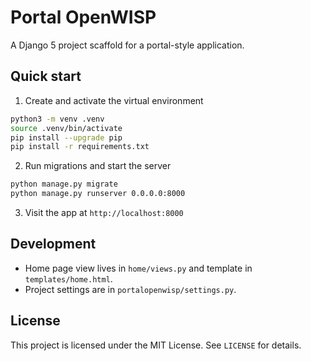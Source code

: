 # Portal OpenWISP

A Django 5 project scaffold for a portal-style application.

## Quick start

1. Create and activate the virtual environment

```bash
python3 -m venv .venv
source .venv/bin/activate
pip install --upgrade pip
pip install -r requirements.txt
```

2. Run migrations and start the server

```bash
python manage.py migrate
python manage.py runserver 0.0.0.0:8000
```

3. Visit the app at `http://localhost:8000`

## Development

- Home page view lives in `home/views.py` and template in `templates/home.html`.
- Project settings are in `portalopenwisp/settings.py`.

## License

This project is licensed under the MIT License. See `LICENSE` for details.